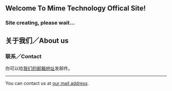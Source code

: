 ## Welcome To Mime Technology Offical Site! 
### Site creating, please wait…
## 关于我们／About us
### 联系／Contact
你可以给[我们的邮箱地址](mailto:guansg@mime.gq "guansg@mime.gq")发邮件。

---
You can contact us at [our mail address](mailto:guansg@mime.gq "guansg@mime.gq"). 
